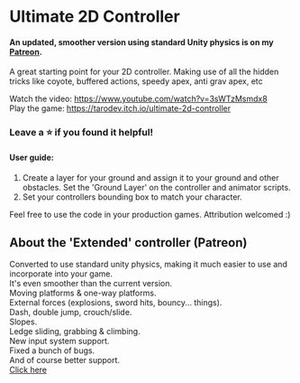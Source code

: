 # Ultimate 2D Controller
#### An updated, smoother version using standard Unity physics is on my [Patreon](https://www.patreon.com/tarodev).
A great starting point for your 2D controller. Making use of all the hidden tricks like coyote, buffered actions, speedy apex, anti grav apex, etc

Watch the video: https://www.youtube.com/watch?v=3sWTzMsmdx8 <br>
Play the game: https://tarodev.itch.io/ultimate-2d-controller


### Leave a ⭐ if you found it helpful!

#### User guide:<br>
1. Create a layer for your ground and assign it to your ground and other obstacles. Set the 'Ground Layer' on the controller and animator scripts.<br>
2. Set your controllers bounding box to match your character. <br>



Feel free to use the code in your production games. Attribution welcomed :)


## About the 'Extended' controller (Patreon)
Converted to use standard unity physics, making it much easier to use and incorporate into your game.<br>
It's even smoother than the current version.<br>
Moving platforms & one-way platforms.<br>
External forces (explosions, sword hits, bouncy... things).<br>
Dash, double jump, crouch/slide.<br>
Slopes.<br>
Ledge sliding, grabbing & climbing.<br>
New input system support.<br>
Fixed a bunch of bugs.<br>
And of course better support.<br>
[Click here](https://www.patreon.com/tarodev)

